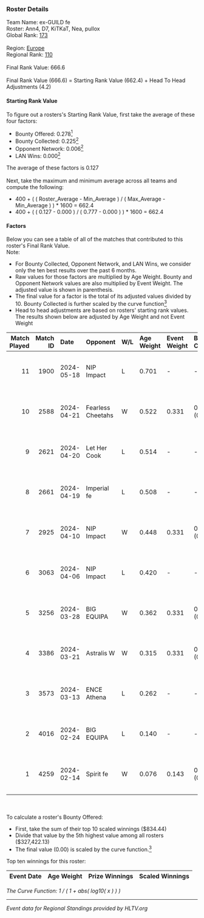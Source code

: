 ### Roster Details<br />
Team Name: ex-GUILD fe<br />
Roster: Ann4, D7, KiTKaT, Nea, pullox<br />
Global Rank: [173](../standings_global.md)<br />
<br />
Region: [Europe]( ../standings_europe.md)<br />
Regional Rank: [110]( ../standings_europe.md)<br />
<br />
Final Rank Value:  666.6<br />
<br />
Final Rank Value (666.6) = Starting Rank Value (662.4) + Head To Head Adjustments (4.2)<br />

#### Starting Rank Value<br />
To figure out a rosters's Starting Rank Value, first take the average of these four factors:<br />
- Bounty Offered: 0.278[<sup>1</sup>](#table2)
- Bounty Collected: 0.225[<sup>2</sup>](#table1)
- Opponent Network: 0.006[<sup>2</sup>](#table1)
- LAN Wins: 0.000[<sup>2</sup>](#table1)

The average of these factors is 0.127<br />
<br />
Next, take the maximum and minimum average across all teams and compute the following:<br />
- 400 + ( ( Roster_Average - Min_Average ) / ( Max_Average - Min_Average ) ) * 1600 = 662.4
- 400 + ( ( 0.127 - 0.000 ) / ( 0.777 - 0.000 ) ) * 1600 = 662.4


#### Factors<br />
Below you can see a table of all of the matches that contributed to this roster's Final Rank Value.<br />
Note:<br />

- For Bounty Collected, Opponent Network, and LAN Wins, we consider only the ten best results over the past 6 months.
- Raw values for those factors are multiplied by Age Weight. Bounty and Opponent Network values are also multiplied by Event Weight. The adjusted value is shown in parenthesis.
- The final value for a factor is the total of its adjusted values divided by 10. Bounty Collected is further scaled by the curve function[<sup>3</sup>](#curveFunction)
- Head to head adjustments are based on rosters' starting rank values. The results shown below are adjusted by Age Weight and not Event Weight
<span id="table1"></span><br />


| Match Played | Match ID | Date       | Opponent          | W/L | Age Weight | Event Weight | Bounty Collected | Opponent Network | LAN Wins  | H2H Adj. | Roster                        |
| -: | -: | :- | :- | :- | :- | :- | :- | :- | :- | -: | :- |
|           11 |     1900 | 2024-05-18 | NIP Impact        | L   | 0.701      | -            | -                | -                | -         |    -9.28 | Ann4, D7, KiTKaT, Nea, pullox |
|           10 |     2588 | 2024-04-21 | Fearless Cheetahs | W   | 0.522      | 0.331        | 0.003 (0.000)    | 0.067 (0.012)    | 0 (0.000) |     9.02 | Ann4, D7, KiTKaT, Nea, pullox |
|            9 |     2621 | 2024-04-20 | Let Her Cook      | L   | 0.514      | -            | -                | -                | -         |    -3.48 | Ann4, D7, KiTKaT, Nea, pullox |
|            8 |     2661 | 2024-04-19 | Imperial fe       | L   | 0.508      | -            | -                | -                | -         |    -1.74 | Ann4, D7, KiTKaT, Nea, pullox |
|            7 |     2925 | 2024-04-10 | NIP Impact        | W   | 0.448      | 0.331        | 0.005 (0.001)    | 0.190 (0.028)    | 0 (0.000) |     8.27 | Ann4, D7, KiTKaT, Nea, pullox |
|            6 |     3063 | 2024-04-06 | NIP Impact        | L   | 0.420      | -            | -                | -                | -         |    -5.83 | Ann4, D7, KiTKaT, Nea, pullox |
|            5 |     3256 | 2024-03-28 | BIG EQUIPA        | W   | 0.362      | 0.331        | 0.018 (0.002)    | 0.156 (0.019)    | 0 (0.000) |     7.46 | Ann4, D7, KiTKaT, Nea, pullox |
|            4 |     3386 | 2024-03-21 | Astralis W        | W   | 0.315      | 0.331        | 0.001 (0.000)    | 0.022 (0.002)    | 0 (0.000) |     4.47 | Ann4, D7, KiTKaT, Nea, pullox |
|            3 |     3573 | 2024-03-13 | ENCE Athena       | L   | 0.262      | -            | -                | -                | -         |    -4.32 | Ann4, D7, KiTKaT, Nea, pullox |
|            2 |     4016 | 2024-02-24 | BIG EQUIPA        | L   | 0.140      | -            | -                | -                | -         |    -1.55 | Ann4, D7, KiTKaT, Nea, pullox |
|            1 |     4259 | 2024-02-14 | Spirit fe         | W   | 0.076      | 0.143        | 0.005 (0.000)    | 0.101 (0.001)    | 0 (0.000) |     1.19 | Ann4, D7, KiTKaT, Nea, pullox |

<br />
<span id="table2"></span><br />
To calculate a roster's Bounty Offered:<br />

- First, take the sum of their top 10 scaled winnings ($834.44)
- Divide that value by the 5th highest value among all rosters ($327,422.13)
- The final value (0.00) is scaled by the curve function.[<sup>3</sup>](#curveFunction)

Top ten winnings for this roster:<br />

| Event Date | Age Weight | Prize Winnings | Scaled Winnings |
| :- | -: | :- | :- |


<span id="curveFunction"></span>_The Curve Function: 1 / ( 1 + abs( log10( x ) ) )_<br />

---
_Event data for Regional Standings provided by HLTV.org_<br />
